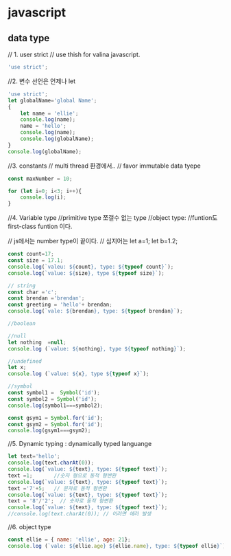 # javascript

## data type
// 1. user strict
// use thish for valina javascript.
```js
'use strict';
```
//2. 변수 선언은 언제나 let
```js
'use strict';
let globalName='global Name';
{
    let name = 'ellie';
    console.log(name);
    name = 'hello';
    console.log(name);
    console.log(globalName);
}
console.log(globalName);
```

//3. constants
// multi thread 환경에서..
// favor immutable data tyepe 
```js
const maxNumber = 10;

for (let i=0; i<3; i++){
    console.log(i);
}
```
//4. Variable type
//primitive type 쪼갤수 없는 type
//object type: 
//funtion도 first-class funtion 이다.

// js에서는 number type이 끝이다.
// 심지어는 let a=1; let b=1.2;
```js
const count=17;
const size = 17.1;
console.log(`valeu: ${count}, type: ${typeof count}`);
console.log(`value: ${size}, type ${typeof size}`);

// string
const char ='c';
const brendan ='brendan';
const greeting = 'hello'+ brendan;
console.log(`vale: ${brendan}, type: ${typeof brendan}`);

//boolean

//null
let nothing  =null;
console.log (`value: ${nothing}, type ${typeof nothing}`);

//undefined
let x;
console.log (`value: ${x}, type ${typeof x}`);

//symbol
const symbol1 =  Symbol('id');
const symbol2 = Symbol('id');
console.log(symbol1===symbol2);

const gsym1 = Symbol.for('id');
const gsym2 = Symbol.for('id');
console.log(gsym1===gsym2);
```

//5. Dynamic typing : dynamically typed languange 
```js
let text='hello';
console.log(text.charAt(0));
console.log(`value: ${text}, type: ${typeof text}`);
text =1;       //숫자 형으로 동적 형변환 
console.log(`value: ${text}, type: ${typeof text}`);
text ='7'+5;   // 문자로 동적 형변환 
console.log(`value: ${text}, type: ${typeof text}`);
text = '8'/'2';  // 숫자로 동적 형변환
console.log(`value: ${text}, type: ${typeof text}`);
//console.log(text.charAt(0)); // 이러면 에러 발생
```

//6. object type
```js
const ellie = { name: 'ellie', age: 21};
console.log (`vale: ${ellie.age} ${ellie.name}, type: ${typeof ellie}`);
```